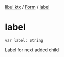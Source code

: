 [libui.ktx](../README.md) / [Form](README.md) / [label](label.md)

# label

`var label: String`

Label for next added child

